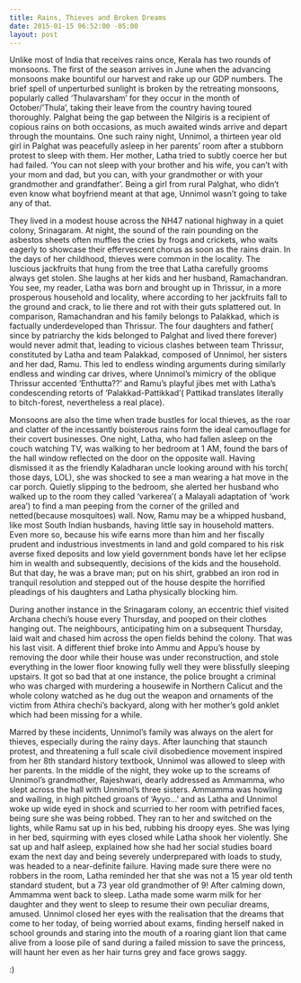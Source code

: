 ```yaml
---
title: Rains, Thieves and Broken Dreams
date: 2015-01-15 06:52:00 -05:00
layout: post
---
```


Unlike most of India that receives rains once, Kerala has two rounds of monsoons. The first of the season arrives in June when the advancing monsoons make bountiful our harvest and rake up our GDP numbers. The brief spell of unperturbed sunlight is broken by the retreating monsoons, popularly called ‘Thulavarsham’ for they occur in the month of October/’Thula’, taking their leave from the country having toured thoroughly. Palghat being the gap between the Nilgiris is a recipient of copious rains on both occasions, as much awaited winds arrive and depart through the mountains. One such rainy night, Unnimol, a thirteen year old girl in Palghat was peacefully asleep in her parents’ room after a stubborn protest to sleep with them. Her mother, Latha tried to subtly coerce her but had failed. ‘You can not sleep with your brother and his wife, you can’t with your mom and dad, but you can, with your grandmother or with your grandmother and grandfather’. Being a girl from rural Palghat, who didn’t even know what boyfriend meant at that age, Unnimol wasn’t going to take any of that.

They lived in a modest house across the NH47 national highway in a quiet colony, Srinagaram. At night, the sound of the rain pounding on the asbestos sheets often muffles the cries by frogs and crickets, who waits eagerly to showcase their effervescent chorus as soon as the rains drain. In the days of her childhood, thieves were common in the locality. The luscious jackfruits that hung from the tree that Latha carefully grooms always get stolen. She laughs at her kids and her husband, Ramachandran. You see, my reader, Latha was born and brought up in Thrissur, in a more prosperous household and locality, where according to her jackfruits fall to the ground and crack, to lie there and rot with their guts splattered out. In comparison, Ramachandran and his family belongs to Palakkad, which is factually underdeveloped than Thrissur. The four daughters and father( since by patriarchy the kids belonged to Palghat and lived there forever) would never admit that, leading to vicious clashes between team Thrissur, constituted by Latha and team Palakkad, composed of Unnimol, her sisters and her dad, Ramu. This led to endless winding arguments during similarly endless and winding car drives, where Unnimol’s mimicry of the oblique Thrissur accented ‘Enthutta??’ and Ramu’s playful jibes met with Latha’s condescending retorts of ‘Palakkad-Pattikkad’( Pattikad translates literally to bitch-forest, nevertheless a real place).

Monsoons are also the time when trade bustles for local thieves, as the roar and clatter of the incessantly boisterous rains form the ideal camouflage for their covert businesses. One night, Latha, who had fallen asleep on the couch watching TV, was walking to her bedroom at 1 AM, found the bars of the hall window reflected on the door on the opposite wall. Having dismissed it as the friendly Kaladharan uncle looking around with his torch( those days, LOL), she was shocked to see a man wearing a hat move in the car porch. Quietly slipping to the bedroom, she alerted her husband who walked up to the room they called ‘varkerea’( a Malayali adaptation of ‘work area’) to find a man peeping from the corner of the grilled and netted(because mosquitoes) wall. Now, Ramu may be a whipped husband, like most South Indian husbands, having little say in household matters. Even more so, because his wife earns more than him and her fiscally prudent and industrious investments in land and gold compared to his risk averse fixed deposits and low yield government bonds have let her eclipse him in wealth and subsequently, decisions of the kids and the household. But that day, he was a brave man; put on his shirt, grabbed an iron rod in tranquil resolution and stepped out of the house despite the horrified pleadings of his daughters and Latha physically blocking him.

During another instance in the Srinagaram colony, an eccentric thief visited Archana chechi’s house every Thursday, and pooped on their clothes hanging out. The neighbours, anticipating him on a subsequent Thursday, laid wait and chased him across the open fields behind the colony. That was his last visit. A different thief broke into Ammu and Appu’s house by removing the door while their house was under reconstruction, and stole everything in the lower floor knowing fully well they were blissfully sleeping upstairs. It got so bad that at one instance, the police brought a criminal who was charged with murdering a housewife in Northern Calicut and the whole colony watched as he dug out the weapon and ornaments of the victim from Athira chechi’s backyard, along with her mother’s gold anklet which had been missing for a while.

Marred by these incidents, Unnimol’s family was always on the alert for thieves, especially during the rainy days. After launching that staunch protest, and threatening a full scale civil disobedience movement inspired from her 8th standard history textbook, Unnimol was allowed to sleep with her parents. In the middle of the night, they woke up to the screams of Unnimol’s grandmother, Rajeshwari, dearly addressed as Ammamma, who slept across the hall with Unnimol’s three sisters. Ammamma was howling and wailing, in high pitched groans of ‘Ayyo…’ and as Latha and Unnimol woke up wide eyed in shock and scurried to her room with petrified faces, being sure she was being robbed. They ran to her and switched on the lights, while Ramu sat up in his bed, rubbing his droopy eyes. She was lying in her bed, squirming with eyes closed while Latha shook her violently. She sat up and half asleep, explained how she had her social studies board exam the next day and being severely underprepared with loads to study, was headed to a near-definite failure. Having made sure there were no robbers in the room, Latha reminded her that she was not a 15 year old tenth standard student, but a 73 year old grandmother of 9! After calming down, Ammamma went back to sleep. Latha made some warm milk for her daughter and they went to sleep to resume their own peculiar dreams, amused. Unnimol closed her eyes with the realisation that the dreams that come to her today, of being worried about exams, finding herself naked in school grounds and staring into the mouth of a roaring giant lion that came alive from a loose pile of sand during a failed mission to save the princess, will haunt her even as her hair turns grey and face grows saggy.

:)
